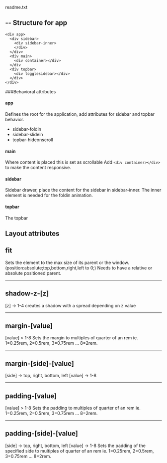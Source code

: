 readme.txt


--
Structure for app
--

```
<div app>
  <div sidebar>
    <div sidebar-inner>
    </div>
  </div>
  <div main>
    <div container></div>
  </div
  <div topbar>
    <div togglesidebar></div>
  </div>
</div>
```

###Behavioral attributes
#### app
Defines the root for the application, add attributes for sidebar and topbar behavior.

* sidebar-foldin
* sidebar-slidein
* topbar-hideonscroll
 

#### main
Where content is placed this is set as scrollable
Add ```<div container></div> ``` to make the content responsive.
#### sidebar
Sidebar drawer, place the content for the sidebar in sidebar-inner. The inner element is needed for the foldin animation. 
#### topbar
The topbar


Layout attributes
-----
 fit
-----
Sets the element to the max size of its parent or the window.
(position:absolute;top,bottom,right,left to 0;)
Needs to have a relative or absolute positioned parent.

--------------
 shadow-z-[z]
--------------
[z] -> 1-4
creates a shadow with a spread depending on z value

----------------
 margin-[value]
----------------
[value] > 1-8
Sets the margin to multiples of quarter of an rem
ie. 1=0.25rem, 2=0.5rem, 3=0.75rem ... 8=2rem.

---------------------------
 margin-[side]-[value]
---------------------------
[side] -> top, right, bottom, left
[value] -> 1-8

-----------------
 padding-[value]
-----------------
[value] > 1-8
Sets the padding to multiples of quarter of an rem
ie. 1=0.25rem, 2=0.5rem, 3=0.75rem ... 8=2rem.

------------------------
 padding-[side]-[value]
------------------------
[side] -> top, right, bottom, left
[value] -> 1-8
Sets the padding of the specified side to multiples of quarter of an rem
ie. 1=0.25rem, 2=0.5rem, 3=0.75rem ... 8=2rem.
